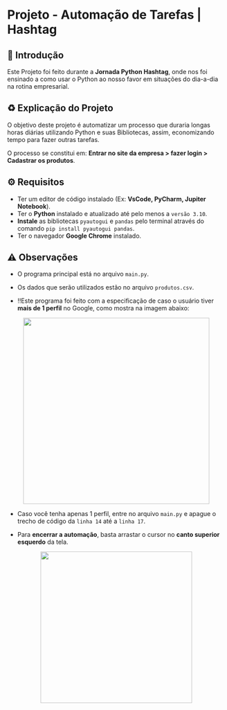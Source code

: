 # Projeto - Automação de Tarefas | Hashtag

<!--------------- 📌 Introdução -------------->
## 📌 Introdução
Este Projeto foi feito durante a **Jornada Python Hashtag**, onde nos foi ensinado a como usar o Python ao nosso favor em situações do dia-a-dia na rotina empresarial.     


<!--------------- ♻️ Explicação do Projeto -------------->
## ♻️ Explicação do Projeto
O objetivo deste projeto é automatizar um processo que duraria longas horas diárias utilizando Python e suas Bibliotecas, assim, economizando tempo para fazer outras tarefas.   

O processo se constitui em: **Entrar no site da empresa > fazer login > Cadastrar os produtos**.


<!--------------- ⚙️ Requisitos -------------->
## ⚙️ Requisitos
* Ter um editor de código instalado (Ex: **VsCode, PyCharm, Jupiter Notebook**).
* Ter o **Python** instalado e atualizado até pelo menos a `versão 3.10`.
* **Instale** as bibliotecas  `pyautogui` e `pandas` pelo terminal através do comando `pip install pyautogui pandas`.
* Ter o navegador **Google Chrome** instalado.


<!--------------- ⚠️ Observações -------------->
## ⚠️ Observações
- O programa principal está no arquivo `main.py`.
- Os dados que serão utilizados estão no arquivo `produtos.csv`.

- ‼️Este programa foi feito com a especificação de caso o usuário tiver **mais de 1 perfil** no Google, como mostra na imagem abaixo:
<p align="center">
  <img src="https://github.com/user-attachments/assets/79759fb5-7802-4004-b5fc-4800868b6fda" width="430"/>
</p>

- Caso você tenha apenas 1 perfil, entre no arquivo `main.py` e apague o trecho de código da `linha 14` até a `linha 17`.

- Para **encerrar a automação**, basta arrastar o cursor no **canto superior esquerdo** da tela.
                                                                          
<p align="center">
  <img src="https://github.com/user-attachments/assets/da4ae27b-292d-4434-b4ed-2ea6a0e4e0a9" width="350">
</p>





  
